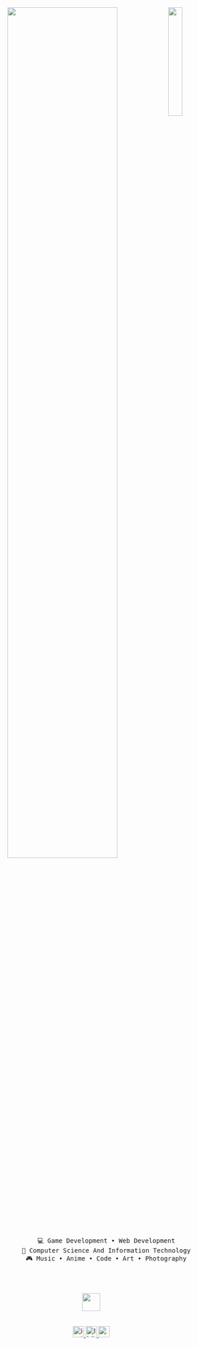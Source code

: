 <div align="center">
    <img src="https://i.pinimg.com/originals/9c/bd/a5/9cbda5b9a4cf11db2ffce5067d990857.jpg" width="25%" align="right" />
    <img src="https://readme-typing-svg.demolab.com?font=Inconsolata&weight=500&size=50&duration=4000&pause=300&color=FFB6C1&center=true&vCenter=true&multiline=true&repeat=false&random=false&width=1300&height=140&lines=Hello+hello;I'm+Fatimaa%2C+a+tech+freak+and+passionate+gamedev+%E2%9C%A9" width="70%" />
    <br><br>
    <pre>
        💻 Game Development • Web Development
        📖 Computer Science And Information Technology
        🎮 Music • Anime • Code • Art • Photography
    </pre>
    <br><br>
    <img src="https://raw.githubusercontent.com/innng/innng/master/assets/kyubey.gif" height="40" />
    <br><br><br>
    
<div align="center">
  <a href="instagram.com/fatimazherk" target="_blank">
    <img src="https://img.shields.io/static/v1?message=Instagram&logo=instagram&label=&color=F4C2C2&logoColor=black&labelColor=&style=for-the-badge" height="25" alt="instagram logo"  />
  </a>
  <a href="https://www.linkedin.com/in/fatimazherk/" target="_blank">
    <img src="https://img.shields.io/static/v1?message=LinkedIn&logo=linkedin&label=&color=F4C2C2&logoColor=black&labelColor=&style=for-the-badge" height="25" alt="linkedin logo"  />
  </a>
  <a href="youtube.com/fatimazherk" target="_blank">
    <img src="https://img.shields.io/static/v1?message=Youtube&logo=youtube&label=&color=F4C2C2&logoColor=black&labelColor=&style=for-the-badge" height="25" alt="youtube logo"  />
  </a>
